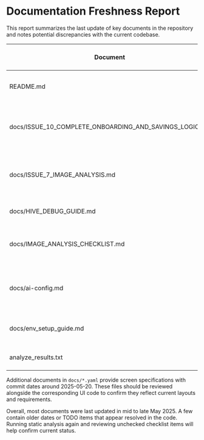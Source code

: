 # Documentation Freshness Report

This report summarizes the last update of key documents in the repository and notes potential discrepancies with the current codebase.

| Document | Last Commit Date | Purpose | Notes on Potential Differences |
|----------|-----------------|---------|--------------------------------|
| README.md | 2025-05-24 | Project overview and setup instructions. | Appears generally up to date. |
| docs/ISSUE_10_COMPLETE_ONBOARDING_AND_SAVINGS_LOGIC.md | 2025-05-24 | Describes remaining TODOs for onboarding and savings features. | The code implements `OnboardingSetStartDateScreen` and `UseSavingsScreen`, so TODOs may be outdated. |
| docs/ISSUE_7_IMAGE_ANALYSIS.md | 2025-05-19 | Explains architecture of AI-based image analysis feature. | Matches current AI service and edge function names. |
| docs/HIVE_DEBUG_GUIDE.md | 2025-05-19 | Guidance for Hive debugging. | No obvious discrepancies. |
| docs/IMAGE_ANALYSIS_CHECKLIST.md | 2025-05-19 | Checklist for production readiness of image analysis. | Several checklist items remain unchecked; verify if they are still pending. |
| docs/ai-config.md | 2025-05-19 (content dated 2024-04-29) | Specification of AI-related environment variables and configuration. | Content shows "Last updated: 2024-04-29" which suggests it might be stale. |
| docs/env_setup_guide.md | 2025-05-24 | Environment variable setup instructions. | Consistent with README. |
| analyze_results.txt | 2025-05-19 | Static analysis output. | Likely outdated; rerun analysis for latest results. |

Additional documents in `docs/*.yaml` provide screen specifications with commit dates around 2025-05-20. These files should be reviewed alongside the corresponding UI code to confirm they reflect current layouts and requirements.

Overall, most documents were last updated in mid to late May 2025. A few contain older dates or TODO items that appear resolved in the code. Running static analysis again and reviewing unchecked checklist items will help confirm current status.
